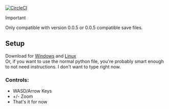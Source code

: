 [![CircleCI](https://dl.circleci.com/status-badge/img/gh/qtqgyt/sandustrysavevisualizer/tree/main.svg?style=svg)](https://dl.circleci.com/status-badge/redirect/gh/qtqgyt/sandustrysavevisualizer/tree/main)
> [!IMPORTANT]
> Only compatible with version 0.0.5 or 0.0.5 compatible save files.
## Setup
Download for [Windows](https://github.com/qtqgyt/sandustrysavevisualizer/releases/latest/download/main.exe) and [Linux](https://github.com/qtqgyt/sandustrysavevisualizer/releases/latest/download/main)\
Or, if you want to use the normal python file, you're probably smart enough to not need instructions. I don't want to type right now.

### Controls:
- WASD/Arrow Keys
- +/- Zoom
- That's it for now
